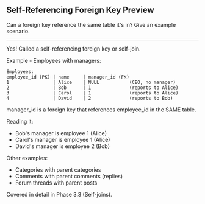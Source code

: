 ## Self-Referencing Foreign Key Preview

Can a foreign key reference the same table it's in? Give an example scenario.

---

Yes! Called a self-referencing foreign key or self-join.

Example - Employees with managers:
```
Employees:
employee_id (PK) | name     | manager_id (FK)
1                | Alice    | NULL           (CEO, no manager)
2                | Bob      | 1              (reports to Alice)
3                | Carol    | 1              (reports to Alice)
4                | David    | 2              (reports to Bob)
```

manager_id is a foreign key that references employee_id in the SAME table.

Reading it:
- Bob's manager is employee 1 (Alice)
- Carol's manager is employee 1 (Alice)
- David's manager is employee 2 (Bob)

Other examples:
- Categories with parent categories
- Comments with parent comments (replies)
- Forum threads with parent posts

Covered in detail in Phase 3.3 (Self-joins).

